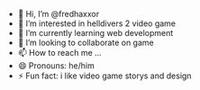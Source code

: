 - 👋 Hi, I’m @fredhaxxor
- 👀 I’m interested in helldivers 2 video game
- 🌱 I’m currently learning web development
- 💞️ I’m looking to collaborate on game
- 📫 How to reach me ...
- 😄 Pronouns: he/him
- ⚡ Fun fact: i like video game storys and design

<!---
fredhaxxor/fredhaxxor is a ✨ special ✨ repository because its `README.md` (this file) appears on your GitHub profile.
You can click the Preview link to take a look at your changes.
--->
